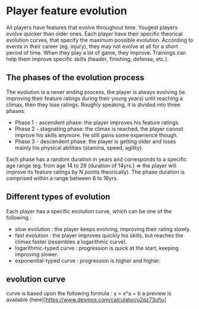 # Player feature evolution
All players have features that evolve throughout time. Yougest players evolve quicker than older ones. Each player have their specific theorical evolution curves, that specify the maximum possible evolution. According to events in their career (eg. injury), they may not evolve at all for a short period of time. When they play a lot of game, they improve. Trainings can help them improve specific skills (header, finishing, defense, etc.).


## The phases of the evolution process
The evolution is a never ending process, the player is always evolving (ie. improving their feature ratings during their young years) until reaching a climax, then they lose ratings. Roughly speaking, it is divided into three phases:
- Phase 1 - ascendent phase: the player improves his feature ratings.
- Phase 2 - stagnating phase: the climax is reached, the player cannot improve his skills anymore. He still gains some experience though.
- Phase 3 - descendent phase: the player is getting older and loses mainly his physical abilities (stamina, speed, agility).

Each phase has a random duration in years and corresponds to a specific age range (eg. from age 14 to 28 (duration of 14yrs.) => the player will improve its feature ratings by N points theorically).
The phase duration is comprised within a range between 8 to 16yrs.

## Different types of evolution
Each player has a specific evolution curve, which can be one of the following :
- slow evolution : the player keeps evolving, improving their rating slowly.
- fast evolution : the player improves quickly his skills, but reaches the climax faster (resembles a logarithmic curve).
- logarithmic-typed curve : progression is quick at the start, keeping improving slower.
- exponential-typed curve : progression is higher and higher.


## evolution curve
curve is based upon the following formula : y = x^a + b
a preview is available (here)[https://www.desmos.com/calculator/u2qz73ufju]